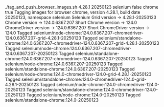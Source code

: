 ./tag_and_push_browser_images.sh 4.28.1 20250123 selenium false chrome true
Tagging images for browser chrome, version 4.28.1, build date 20250123, namespace selenium
Selenium Grid version -> 4.28.1-20250123
Chrome version -> 124.0.6367.207
Short Chrome version -> 124.0
ChromeDriver version -> 124.0.6367.207
Short ChromeDriver version -> 124.0
Tagged selenium/node-chrome:124.0.6367.207-chromedriver-124.0.6367.207-grid-4.28.1-20250123
Tagged selenium/standalone-chrome:124.0.6367.207-chromedriver-124.0.6367.207-grid-4.28.1-20250123
Tagged selenium/node-chrome:124.0.6367.207-chromedriver-124.0.6367.207-20250123
Tagged selenium/standalone-chrome:124.0.6367.207-chromedriver-124.0.6367.207-20250123
Tagged selenium/node-chrome:124.0.6367.207-20250123
Tagged selenium/standalone-chrome:124.0.6367.207-20250123
Tagged selenium/node-chrome:124.0-chromedriver-124.0-grid-4.28.1-20250123
Tagged selenium/standalone-chrome:124.0-chromedriver-124.0-grid-4.28.1-20250123
Tagged selenium/node-chrome:124.0-chromedriver-124.0-20250123
Tagged selenium/standalone-chrome:124.0-chromedriver-124.0-20250123
Tagged selenium/node-chrome:124.0-20250123
Tagged selenium/standalone-chrome:124.0-20250123
